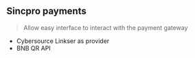 ## Sincpro payments

> Allow easy interface to interact with the payment gateway

- Cybersource Linkser as provider
- BNB QR API




 